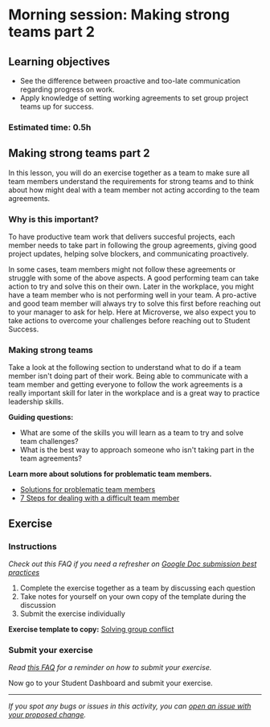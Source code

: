 # Morning session: Making strong teams part 2

## Learning objectives

- See the difference between proactive and too-late communication regarding progress on work.
- Apply knowledge of setting working agreements to set group project teams up for success.

### **Estimated time**: 0.5h

## Making strong teams part 2

In this lesson, you will do an exercise together as a team to make sure all team members understand the requirements for strong teams and to think about how might deal with a team member not acting according to the team agreements.

### Why is this important?

To have productive team work that delivers succesful projects, each member needs to take part in following the group agreements, giving good project updates, helping solve blockers, and communicating proactively.

In some cases, team members might not follow these agreements or struggle with some of the above aspects. A good performing team can take action to try and solve this on their own. Later in the workplace, you might have a team member who is not performing well in your team. A pro-active and good team member will always try to solve this first before reaching out to your manager to ask for help. Here at Microverse, we also expect you to take actions to overcome your challenges before reaching out to Student Success.

### Making strong teams

Take a look at the following section to understand what to do if a team member isn't doing part of their work. Being able to communicate with a team member and getting everyone to follow the work agreements is a really important skill for later in the workplace and is a great way to practice leadership skills.

**Guiding questions:**

- What are some of the skills you will learn as a team to try and solve team challenges?
- What is the best way to approach someone who isn't taking part in the team agreements?

**Learn more about solutions for problematic team members.**

- [Solutions for problematic team members](https://www.loom.com/share/ad1f3547b75241e9a4c2adc72508a656)
- [7 Steps for dealing with a difficult team member](https://projectbliss.net/difficult-team-member/)

## Exercise

### Instructions

*Check out this FAQ if you need a refresher on [Google Doc submission best practices](https://microverse.zendesk.com/hc/en-us/articles/360063156813)*

1. Complete the exercise together as a team by discussing each question
2. Take notes for yourself on your own copy of the template during the discussion
3. Submit the exercise individually

**Exercise template to copy:** [Solving group conflict](https://docs.google.com/document/d/1ZQb1Fd8b5ChRxzs6ev255QqKfjAYLLGO4d0Zq7VXuuU/edit#heading=h.xxbwa9v0mrav)

### Submit your exercise

*Read [this FAQ](https://microverse.zendesk.com/hc/en-us/articles/360061344234) for a reminder on how to submit your exercise.*

Now go to your Student Dashboard and submit your exercise.

------

_If you spot any bugs or issues in this activity, you can [open an issue with your proposed change](https://github.com/microverseinc/curriculum-transversal-skills/blob/main/git-github/articles/open_issue.md)._
